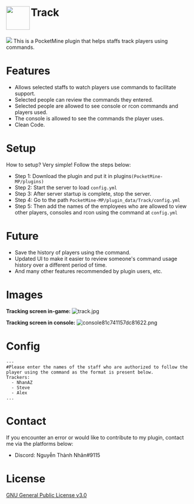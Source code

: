 <h1>Track<img src="https://i0.wp.com/s1.uphinh.org/2021/08/06/icon.png" height="64" width="64" align="left"></img></h1><br/>

[![](https://poggit.pmmp.io/shield.state/Track)](https://poggit.pmmp.io/p/Track)
This is a PocketMine plugin that helps staffs track players using commands.

# Features
- Allows selected staffs to watch players use commands to facilitate support.
- Selected people can review the commands they entered.
- Selected people are allowed to see console or rcon commands and players used.
- The console is allowed to see the commands the player uses.
- Clean Code.

# Setup
How to setup? Very simple! Follow the steps below:
- Step 1: Download the plugin and put it in plugins`(PocketMine-MP/plugins)`
- Step 2: Start the server to load `config.yml`
- Step 3: After server startup is complete, stop the server.
- Step 4: Go to the path `PocketMine-MP/plugin_data/Track/config.yml`
- Step 5: Then add the names of the employees who are allowed to view other players, consoles and rcon using the command at `config.yml`

# Future
- Save the history of players using the command.
- Updated UI to make it easier to review someone's command usage history over a different period of time.
- And many other features recommended by plugin users, etc.

# Images
**Tracking screen in-game:**
![track.jpg](https://s1.uphinh.org/2021/08/06/track.jpg)

**Tracking screen in console:**
![console81c741157dc81622.png](https://s1.uphinh.org/2021/08/07/console81c741157dc81622.png)

# Config
```
---
#Please enter the names of the staff who are authorized to follow the player using the command as the format is present below.
Trackers:
  - NhanAZ
  - Steve
  - Alex
...
```

# Contact
If you encounter an error or would like to contribute to my plugin, contact me via the platforms below:
- Discord: Nguyễn Thành Nhân#9115

# License
[GNU General Public License v3.0](https://www.gnu.org/licenses/gpl-3.0.html)
